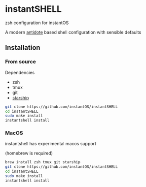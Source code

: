 # instantSHELL

zsh configuration for instantOS

A modern [antidote](https://github.com/mattmc3/antidote) based shell configuration with sensible defaults

## Installation

### From source

Dependencies
- zsh
- tmux
- git
- [starship](https://starship.rs)

```sh
git clone https://github.com/instantOS/instantSHELL
cd instantSHELL
sudo make install
instantshell install
```


### MacOS

instantshell has experimental macos support

(homebrew is required)

```sh
brew install zsh tmux git starship
git clone https://github.com/instantOS/instantSHELL
cd instantSHELL
sudo make install
instantshell install
```





